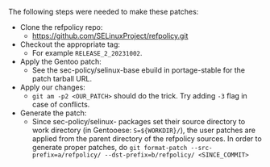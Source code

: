 The following steps were needed to make these patches:

- Clone the refpolicy repo:
  - https://github.com/SELinuxProject/refpolicy.git
- Checkout the appropriate tag:
  - For example `RELEASE_2_20231002`.
- Apply the Gentoo patch:
  - See the sec-policy/selinux-base ebuild in portage-stable for the
    patch tarball URL.
- Apply our changes:
  - `git am -p2 <OUR_PATCH>` should do the trick. Try adding `-3` flag
    in case of conflicts.
- Generate the patch:
  - Since sec-policy/selinux- packages set their source directory to
    work directory (in Gentooese: `S=${WORKDIR}/`), the user patches
    are applied from the parent directory of the refpolicy sources. In
    order to generate proper patches, do `git format-patch
    --src-prefix=a/refpolicy/ --dst-prefix=b/refpolicy/
    <SINCE_COMMIT>`

